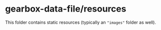 # gearbox-data-file/resources

This folder contains static resources (typically an `"images"` folder as well).
